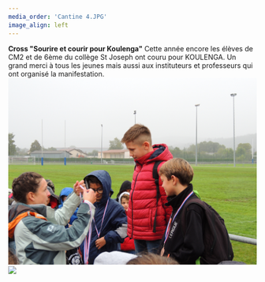 ```yaml
---
media_order: 'Cantine 4.JPG'
image_align: left
---
```


**Cross "Sourire et courir pour Koulenga"**
Cette année encore les élèves de CM2 et de 6ème du collège St Joseph ont couru pour KOULENGA.
Un grand merci à tous les jeunes mais aussi aux instituteurs et professeurs qui ont organisé la manifestation.
![](DSCN7441.JPG)![](DSCN7440.JPG)


